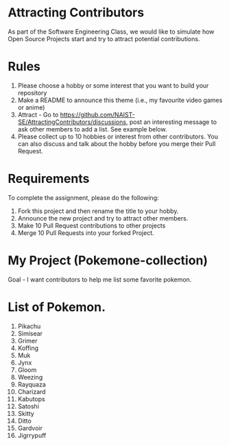 # Attracting Contributors
As part of the Software Engineering Class, we would like to simulate how Open Source Projects start and try to attract potential contributions.

# Rules

1. Please choose a hobby or some interest that you want to build your repository
2. Make a README to announce this theme (i.e., my favourite video games or anime)
3. Attract - Go to https://github.com/NAIST-SE/AttractingContributors/discussions, post an interesting message to ask other members to add a list. See example below.
4. Please collect up to 10 hobbies or interest from other contributors. You can also discuss and talk about the hobby before you merge their Pull Request.

# Requirements
To complete the assignment, please do the following:
1. Fork this project and then rename the title to your hobby. 
2. Announce the new project and try to attract other members.
3. Make 10 Pull Request contributions to other projects
4. Merge 10 Pull Requests into your forked Project.

# My Project (Pokemone-collection)
Goal - I want contributors to help me list some favorite pokemon.

# List of Pokemon.
1. Pikachu
2. Simisear
3. Grimer
4. Koffing
5. Muk
6. Jynx
7. Gloom
8. Weezing
9. Rayquaza
10. Charizard
11. Kabutops
12. Satoshi
13. Skitty
14. Ditto
15. Gardvoir
16. Jigrrypuff
